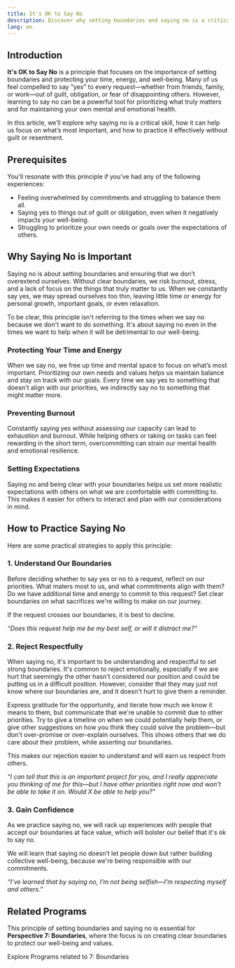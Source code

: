 ```yaml
---
title: It's OK to Say No
description: Discover why setting boundaries and saying no is a critical skill for prioritizing what truly matters and maintaining your well-being.
lang: en  
---
```


## Introduction  

**It's OK to Say No** is a principle that focuses on the importance of setting boundaries and protecting your time, energy, and well-being. Many of us feel compelled to say “yes” to every request—whether from friends, family, or work—out of guilt, obligation, or fear of disappointing others. However, learning to say no can be a powerful tool for prioritizing what truly matters and for maintaining your own mental and emotional health.

In this article, we’ll explore why saying no is a critical skill, how it can help us focus on what’s most important, and how to practice it effectively without guilt or resentment.

## Prerequisites  

You'll resonate with this principle if you've had any of the following experiences:  
- Feeling overwhelmed by commitments and struggling to balance them all.  
- Saying yes to things out of guilt or obligation, even when it negatively impacts your well-being.  
- Struggling to prioritize your own needs or goals over the expectations of others.

## Why Saying No is Important  

Saying no is about setting boundaries and ensuring that we don’t overextend ourselves. Without clear boundaries, we risk burnout, stress, and a lack of focus on the things that truly matter to us. When we constantly say yes, we may spread ourselves too thin, leaving little time or energy for personal growth, important goals, or even relaxation.

To be clear, this principle isn't referring to the times when we say no because we don't want to do something. It's about saying no even in the times we want to help when it will be detrimental to our well-being.

### Protecting Your Time and Energy  

When we say no, we free up time and mental space to focus on what’s most important. Prioritizing our own needs and values helps us maintain balance and stay on track with our goals. Every time we say yes to something that doesn't align with our priorities, we indirectly say no to something that might matter more.

### Preventing Burnout

Constantly saying yes without assessing our capacity can lead to exhaustion and burnout. While helping others or taking on tasks can feel rewarding in the short term, overcommitting can strain our mental health and emotional resilience.

### Setting Expectations

Saying no and being clear with your boundaries helps us set more realistic expectations with others on what we are comfortable with committing to. This makes it easier for others to interact and plan with our considerations in mind.

## How to Practice Saying No  

Here are some practical strategies to apply this principle:

### 1. Understand Our Boundaries

Before deciding whether to say yes or no to a request, reflect on our priorities. What maters most to us, and what commitments align with them? Do we have additional time and energy to commit to this request? Set clear boundaries on what sacrifices we're willing to make on our journey.

If the request crosses our boundaries, it is best to decline.

_“Does this request help me be my best self, or will it distract me?”_

### 2. Reject Respectfully

When saying no, it's important to be understanding and respectful to set strong boundaries. It's common to reject emotionally, especially if we are hurt that seemingly the other hasn't considered our position and could be putting us in a difficult position. However, consider that they may just not know where our boundaries are, and it doesn't hurt to give them a reminder. 

Express gratitude for the opportunity, and iterate how much we know it means to them, but communicate that we're unable to commit due to other priorities. Try to give a timeline on when we could potentially help them, or give other suggestions on how you think they could solve the problem—but don't over-promise or over-explain ourselves. This shows others that we do care about their problem, while asserting our boundaries.

This makes our rejection easier to understand and will earn us respect from others.

_“I can tell that this is an important project for you, and I really appreciate you thinking of me for this—but I have other priorities right now and won’t be able to take it on. Would X be able to help you?”_

### 3. Gain Confidence

As we practice saying no, we will rack up experiences with people that accept our boundaries at face value, which will bolster our belief that it's ok to say no.

We will learn that saying no doesn’t let people down but rather building collective well-being, because we're being responsible with our commitments.

_“I’ve learned that by saying no, I’m not being selfish—I’m respecting myself and others.”_

## Related Programs  

This principle of setting boundaries and saying no is essential for **Perspective 7: Boundaries**, where the focus is on creating clear boundaries to protect our well-being and values.

<ButtonLink to="/unlock-your-potential/programs?filters=LEVEL_7">Explore Programs related to 7: Boundaries</ButtonLink>
